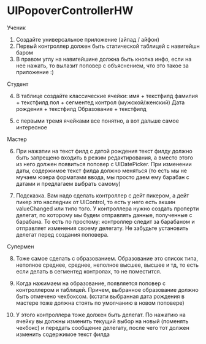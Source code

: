 # UIPopoverControllerHW

Ученик

1. Создайте универсальное приложение (айпад / айфон)
2. Первый контроллер должен быть статической таблицей с навигейшн баром
3. В правом углу на навигейшине должна быть кнопка инфо, если на нее нажать, то вылазит поповер с объяснением, что это такое за приложение :)

Студент

4. В таблице создайте классические ячейки:
имя + текстфилд
фамилия + текстфилд
пол + сегментед контрол (мужской/женский)
Дата рождения + текстфилд
Образование + текстфилд

5. с первыми тремя ячейками все понятно, а вот дальше самое интересное

Мастер

6. При нажатии на текст филд с датой рождения текст филду должно быть запрещено входить в режим редактирования, а вместо этого из него должен появиться поповер с UIDatePicker. При изменении даты, содержимое текст филда должно меняться (то есть мы не мучаем юзера форматами ввода, мы просто даем ему барабан с датами и предлагаем выбрать самому)

7. Подсказка. Вам надо сделать контроллер с дейт пикером, а дейт пикер это наследник от UIControl, то есть у него есть акшин valueChanged или типо того. У контроллера нужно создать проперти делегат, по которому мы будем отправлять данные, полученные с барабана. То есть по простому: контроллер следит за барабаном и отправляет изменения своему делегату. Не забудьте установить делегат перед создания поповера.

Супермен

8. Тоже самое сделать с образованием. Образование это список типа, неполное среднее, среднее, неполное высшее, высшее и тд, то есть если делать в сегментед контролах, то не поместится.

9. Когда нажимаем на образование, появляется поповер с контроллером и таблицей. Причем, выбранное образование должно быть отмечено чекбоксом. (кстати выбранная дата рождения в мастере тоже должна стоять по умолчанию в новом поповере)

10. У этого контроллера тоже должен быть делегат. По нажатию на ячейку вы должны изменить текущий выбор на новый (поменять чекбокс) и передать сообщение делегату, после чего тот должен изменить содержимое текст филда 
